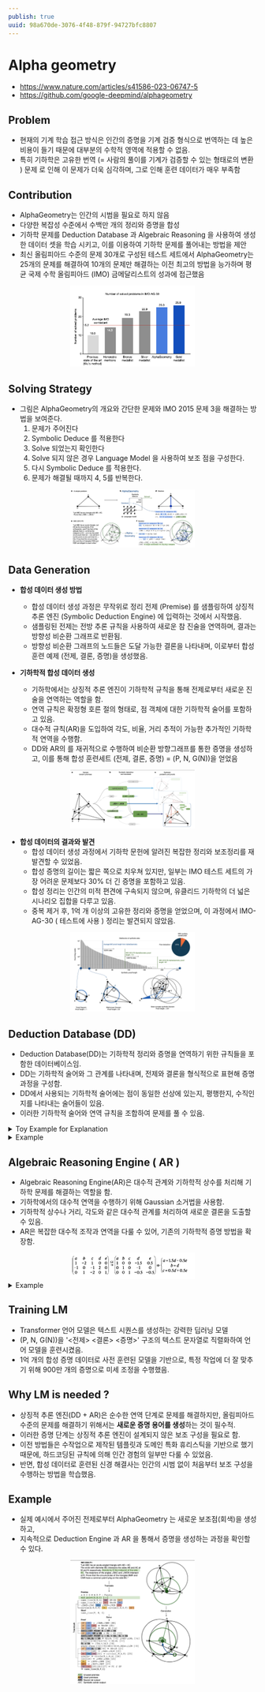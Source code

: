 ```yaml
---
publish: true
uuid: 98a670de-3076-4f48-879f-94727bfc8807
---
```


# Alpha geometry

- <https://www.nature.com/articles/s41586-023-06747-5>
- <https://github.com/google-deepmind/alphageometry>

## Problem

- 현재의 기계 학습 접근 방식은 인간의 증명을 기계 검증 형식으로 번역하는 데 높은 비용이 들기 때문에 대부분의 수학적 영역에 적용할 수 없음.
- 특히 기하학은 고유한 번역 (= 사람의 풀이를 기계가 검증할 수 있는 형태로의 변환 ) 문제  로 인해 이 문제가 더욱 심각하며, 그로 인해 훈련 데이터가 매우 부족함

## Contribution

- AlphaGeometry는 인간의 시범을 필요로 하지 않음
- 다양한 복잡성 수준에서 수백만 개의 정리와 증명을 합성
- 기하학 문제를 Deduction Database 과 Algebraic Reasoning 을 사용하여 생성한 데이터 셋을 학습 시키고, 이를 이용하여 기하학 문제를 풀어내는 방법을 제안
- 최신 올림피아드 수준의 문제 30개로 구성된 테스트 세트에서 AlphaGeometry는 25개의 문제를 해결하여 10개의 문제만 해결하는 이전 최고의 방법을 능가하며 평균 국제 수학 올림피아드 (IMO) 금메달리스트의 성과에 접근했음

<div style="text-align: center;">
    <img src=/img/TSK-1966/figure_2.png width=50%>
</div>

## Solving Strategy

- 그림은 AlphaGeometry의 개요와 간단한 문제와 IMO 2015 문제 3을 해결하는 방법을 보여준다.
    1. 문제가 주어진다
    2. Symbolic Deduce 를 적용한다
    3. Solve 되었는지 확인한다
    4. Solve 되지 않은 경우 Language Model 을 사용하여 보조 점을 구성한다.
    5. 다시 Symbolic Deduce 를 적용한다.
    6. 문제가 해결될 때까지 4, 5를 반복한다.

<div style="text-align: center;">
    <img src=/img/TSK-1966/figure_1.png width=50%>
</div>

## Data Generation

- **합성 데이터 생성 방법**
    - 합성 데이터 생성 과정은 무작위로 정리 전제 (Premise) 를 샘플링하여 상징적 추론 엔진 (Symbolic Deduction Engine) 에 입력하는 것에서 시작했음.
    - 샘플링된 전제는 전방 추론 규칙을 사용하여 새로운 참 진술을 연역하며, 결과는 방향성 비순환 그래프로 반환됨.
    - 방향성 비순환 그래프의 노드들은 도달 가능한 결론을 나타내며, 이로부터 합성 훈련 예제 (전제, 결론, 증명)을 생성했음.

- **기하학적 합성 데이터 생성**
    - 기하학에서는 상징적 추론 엔진이 기하학적 규칙을 통해 전제로부터 새로운 진술을 연역하는 역할을 함.
    - 연역 규칙은 확정형 호른 절의 형태로, 점 객체에 대한 기하학적 술어를 포함하고 있음.
    - 대수적 규칙(AR)을 도입하여 각도, 비율, 거리 추적이 가능한 추가적인 기하학적 연역을 수행함.
    - DD와 AR의 를 재귀적으로 수행하여 비순환 방향그래프를 통한 증명을 생성하고, 이를 통해 합성 훈련세트 (전제, 결론, 증명) = (P, N, G(N))을 얻었음

<div style="text-align: center;">
    <img src=/img/TSK-1966/figure_3.png width=50%>
</div>

- **합성 데이터의 결과와 발견**
    - 합성 데이터 생성 과정에서 기하학 문헌에 알려진 복잡한 정리와 보조정리를 재발견할 수 있었음.
    - 합성 증명의 길이는 짧은 쪽으로 치우쳐 있지만, 일부는 IMO 테스트 세트의 가장 어려운 문제보다 30% 더 긴 증명을 포함하고 있음.
    - 합성 정리는 인간의 미적 편견에 구속되지 않으며, 유클리드 기하학의 더 넓은 시나리오 집합을 다루고 있음.
    - 중복 제거 후, 1억 개 이상의 고유한 정리와 증명을 얻었으며, 이 과정에서 IMO-AG-30 ( 테스트에 사용 ) 정리는 발견되지 않았음.

<div style="text-align: center;">
    <img src=/img/TSK-1966/figure_4.png width=50%>
</div>

## Deduction Database (DD)

- Deduction Database(DD)는 기하학적 정리와 증명을 연역하기 위한 규칙들을 포함한 데이터베이스임.
- DD는 기하학적 술어와 그 관계를 나타내며, 전제와 결론을 형식적으로 표현해 증명 과정을 구성함.
- DD에서 사용되는 기하학적 술어에는 점이 동일한 선상에 있는지, 평행한지, 수직인지를 나타내는 술어들이 있음.
- 이러한 기하학적 술어와 연역 규칙을 조합하여 문제를 풀 수 있음.

<details markdown="1">
<summary>Toy Example for Explanation</summary>

### Example Deduction Engine

- <http://www.mmrc.iss.ac.cn/~xgao/paper/jar-gdbase.pdf>
- `predicates` 로 다음과 같은 것들이 소개된다
    - points (A, B, C) - 세 점 A, B, C 가 존재한다.
    - coll (E, A, C) - 점 E, A, C 가 같은 선상에 존재한다.
    - para (A, B, C, D) - AB 와 CD 가 평행하다.
    - perp (A, B, C, D) - AB 와 CD 가 수직이다.
    - midp (M, A, B) - M 은 A와 B의 중점이다.

- `premise` 는 전제를 의미한다. 문제에서 주어진 조건들을 형식적으로 변환한 것을 의미한다.
    - 다음과 같은 예시를 생각해볼 수 있다.

    ```python
    premises = [
        ("triangle", "A", "B", "C"),
        ("interior_angle", "angle_ABC", "C")
    ]
    ```

    - `triangle` 은 세 점이 삼각형을 이룬다는 것을 의미한다.
    - `interior_angle` 은 내각을 의미한다. ABC 의 내각이 C 라는 것을 의미한다.

- `conclusion` 은 결론을 의미한다. 문제에서 구해야 하는 것을 형식적으로 표현한 것을 의미한다.
    - 다음과 같은 예시를 생각해볼 수 있다.

    ```python
    goal = ("exterior_angle", "angle_ABC", "angle_BCA", "angle_CAB")
    ```

    - `exterior_angle` 은 외각을 의미한다. ABC 의 외각이 BCA 와 CAB 의 합이라는 것을 의미한다.

- `deduction rule` 은 추론 규칙을 의미한다.
    - 전제로부터 결론을 도출하는 방법을 의미한다.
    - 아래와 같이, 어떤 전제가 주어질 때 도출할 수 있는 연역적 규칙들을 의미한다.
    - [Modus_ponens](https://en.wikipedia.org/wiki/Modus_ponens) 와 같은 추론 규칙을 생각해볼 수 있다.

    ```python
    def exterior_angle_of_triangle(premises):
    new_conclusions = []
    for premise1 in premises:
        if premise1[0] == "triangle":
            A, B, C = premise1[1], premise1[2], premise1[3]
            # 추가적인 전제를 검사합니다.
            for premise2 in premises:
                if premise2[0] == "interior_angle":
                    interior_angle, vertex = premise2[1], premise2[2]
                    if vertex == C and interior_angle == f"angle_{A}{B}{C}":
                        new_conclusions.append(
                            (
                                "exterior_angle",
                                f"angle_{B}{A}{C}",
                                f"angle_{A}{B}{C}",
                                f"angle_{B}{C}{A}",
                            )
                        )
    return new_conclusions
    ```

- `solver` 는 주어진 `premises` 와 `deduction rule` 을 반복적으로 적용하여 `goal` 을 도출하는 과정을 의미

    ```python
    # Solver
    def apply_deduction_rules(premises, goal=None, max_iterations=10000):
        conclusions = []
        seen_premises = set(premises)
        iterations = 0

        while True:
            new_conclusions = []
            iterations += 1

            # Apply each deduction strategy
            for strategy in [
                sum_of_angles_in_triangle,
                exterior_angle_of_triangle,
            ]:
                strategy_conclusions = strategy(premises)
                for conclusion in strategy_conclusions:
                    if conclusion not in seen_premises:
                        new_conclusions.append(conclusion)
                        seen_premises.add(conclusion)
                        # Check if the goal has been achieved
                        if goal and conclusion == goal:
                            conclusions.append(conclusion)
                            return conclusions

            # If no new conclusions, break the loop
            if not new_conclusions:
                break

            # If maximum iterations reached, break the loop
            if iterations >= max_iterations:
                print("Max iterations reached, stopping deduction")
                break

            conclusions.extend(new_conclusions)
            premises.extend(new_conclusions)  # Update premises with new conclusions

        return conclusions

    def traceback(conclusions, premises):
        proof = premises.copy()
        for conclusion in conclusions:
            if conclusion not in proof:
                proof.append(conclusion)
        return proof
    ```

- 종합적으로 Deduction Engine 을 이용해 문제를 푸는 과정은 다음과 같이 생각해볼 수 있다.

    ```python
    # 예시: 다양한 전제와 추론 규칙 적용
    premises = [
        ("triangle", "A", "B", "C"),
        ("interior_angle", "angle_ABC", "C")  # 내각의 전제를 추가합니다.
    ]
    goal = ("exterior_angle", "angle_ABC", "angle_BCA", "angle_CAB")
    conclusions = apply_deduction_rules(premises, goal)
    proof = traceback(conclusions, premises)

    print(f"Proof:")
    for step in proof:
        print(step)
    ```

</details>

<details markdown="1">
<summary>Example</summary>

- M 이 AB 의 중점이고, O 가 AB 에 수직이라면, OA 와 OB 는 같다는 것을 도출하는 [deduction rule](https://github.com/google-deepmind/alphageometry/blob/a8a1dc70818c1253b6524d761510a6ec6df39c07/rules.txt#L23) 을 도출하는 코드이다.
- 해당 코드는 [여기](https://github.com/google-deepmind/alphageometry/blob/a8a1dc70818c1253b6524d761510a6ec6df39c07/dd.py#L212) 에서 확인할 수 있다.

```python
def match_midp_perp_cong(
    g: gh.Graph,
    g_matcher: Callable[str, list[tuple[gm.Point, ...]]],
    theorem: pr.Theorem,
) -> Generator[dict[str, gm.Point], None, None]:
  """Match midp M A B, perp O M A B => cong O A O B."""
  for m, a, b in g.all_midps():
    ab = g._get_line(a, b)
    for l in m.neighbors(gm.Line):
      if g.check_perpl(l, ab):
        for o in l.neighbors(gm.Point):
          if o != m:
            yield dict(zip('ABMO', [a, b, m, o]))
```

</details>

## Algebraic Reasoning Engine ( AR )

- Algebraic Reasoning Engine(AR)은 대수적 관계와 기하학적 상수를 처리해 기하학 문제를 해결하는 역할을 함.
- 기하학에서의 대수적 연역을 수행하기 위해 Gaussian 소거법을 사용함.
- 기하학적 상수나 거리, 각도와 같은 대수적 관계를 처리하여 새로운 결론을 도출할 수 있음.
- AR은 복잡한 대수적 조작과 연역을 다룰 수 있어, 기존의 기하학적 증명 방법을 확장함.

<div style="text-align: center;">
    <img src=/img/TSK-1966/equation_1.png width=50%>
</div>

<details markdown="1">
<summary>Example</summary>

```python
class GeometricTable(Table):
  """Abstract class representing the coefficient matrix (table) A."""
  # ... 생략
  def get_all_eqs_and_why(
      self, return_quads: bool
  ) -> Generator[Any, None, None]:
    for out in super().get_all_eqs_and_why(return_quads):
      if len(out) == 3:
        x, y, why = out
        x, y = self.map2obj([x, y])
        yield x, y, why
      if len(out) == 4:
        x, y, f, why = out
        x, y = self.map2obj([x, y])
        yield x, y, f, why
      if len(out) == 5:
        a, b, x, y, why = out
        a, b, x, y = self.map2obj([a, b, x, y])
        yield a, b, x, y, why

```

- 아래 예시를 보면 `add_eq`, `add_const_ratio`, `add_eqratio` 를 통해서 전제를 추가하고, `get_all_eqs_and_why` 를 통해 새롭게 결론을 도출하는 AR 과정을 확인할 수 있다.
- 실제 코드 예시는 [여기](https://github.com/google-deepmind/alphageometry/blob/a8a1dc70818c1253b6524d761510a6ec6df39c07/ar.py#L526) 있다.

```python
class RatioTable(GeometricTable):
  """Coefficient matrix A for log(distance)."""

  def __init__(self, name: str = ''):
    name = name or '1'
    super().__init__(name)
    self.one = self.const

  def add_eq(self, l1: gm.Length, l2: gm.Length, dep: pr.Dependency) -> None:
    l1, l2 = self.get_name([l1, l2])
    return super().add_eq3(l1, l2, 0.0, dep)

  def add_const_ratio(
      self, l1: gm.Length, l2: gm.Length, m: float, n: float, dep: pr.Dependency
  ) -> None:
    l1, l2 = self.get_name([l1, l2])
    return super().add_eq2(l1, l2, m, n, dep)

  def add_eqratio(
      self,
      l1: gm.Length,
      l2: gm.Length,
      l3: gm.Length,
      l4: gm.Length,
      dep: pr.Dependency,
  ) -> None:
    l1, l2, l3, l4 = self.get_name([l1, l2, l3, l4])
    return self.add_eq4(l1, l2, l3, l4, dep)

  def get_all_eqs_and_why(self) -> Generator[Any, None, None]:
    return super().get_all_eqs_and_why(True)

```

- 실제로 AR 이 적용되는 코드는 [여기](https://github.com/google-deepmind/alphageometry/blob/a8a1dc70818c1253b6524d761510a6ec6df39c07/graph.py#L370) 에서 확인할 수 있다.

</details>

## Training LM

- Transformer 언어 모델은 텍스트 시퀀스를 생성하는 강력한 딥러닝 모델
- (P, N, G(N))을 '<전제> <결론> <증명>' 구조의 텍스트 문자열로 직렬화하여 언어 모델을 훈련시켰음.
- 1억 개의 합성 증명 데이터로 사전 훈련된 모델을 기반으로, 특정 작업에 더 잘 맞추기 위해 900만 개의 증명으로 미세 조정을 수행했음.

## Why LM is needed ?

- 상징적 추론 엔진(DD + AR)은 순수한 연역 단계로 문제를 해결하지만, 올림피아드 수준의 문제를 해결하기 위해서는 **새로운 증명 용어를 생성**하는 것이 필수적.
- 이러한 증명 단계는 상징적 추론 엔진이 설계되지 않은 보조 구성을 필요로 함.
- 이전 방법들은 수작업으로 제작된 템플릿과 도메인 특화 휴리스틱을 기반으로 했기 때문에, 하드코딩된 규칙에 의해 인간 경험의 일부만 다룰 수 있었음.
- 반면, 합성 데이터로 훈련된 신경 해결사는 인간의 시범 없이 처음부터 보조 구성을 수행하는 방법을 학습했음.

## Example

- 실제 예시에서 주어진 전제로부터 AlphaGeometry 는 새로운 보조점(회색)을 생성하고,
- 지속적으로 Deduction Engine 과 AR 을 통해서 증명을 생성하는 과정을 확인할 수 있다.

<div style="text-align: center;">
    <img src=/img/TSK-1966/figure_5.png width=50%>
</div>